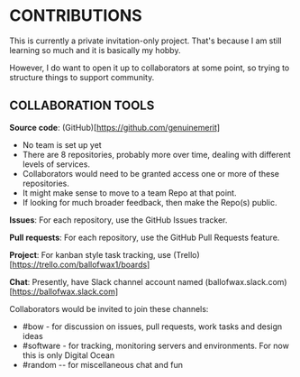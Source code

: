 # CONTRIBUTIONS

This is currently a private invitation-only project. That's because I am still learning so much and it is basically my hobby.

However, I do want to open it up to collaborators at some point, so trying to structure things to support community.

## COLLABORATION TOOLS

__Source code__:  (GitHub)[https://github.com/genuinemerit]

- No team is set up yet
- There are 8 repositories, probably more over time, dealing with different levels of services.
- Collaborators would need to be granted access one or more of these repositories.
- It might make sense to move to a team Repo at that point.
- If looking for much broader feedback, then make the Repo(s) public.

__Issues__: For each repository, use the GitHub Issues tracker.

__Pull requests__: For each repository, use the GitHub Pull Requests feature.

__Project__: For kanban style task tracking, use (Trello)[https://trello.com/ballofwax1/boards]

__Chat__: Presently, have Slack channel account named (ballofwax.slack.com)[https://ballofwax.slack.com]

Collaborators would be invited to join these channels:

- #bow - for discussion on issues, pull requests, work tasks and design ideas
- #software - for tracking, monitoring servers and environments. For now this is only Digital Ocean
- #random -- for miscellaneous chat and fun

